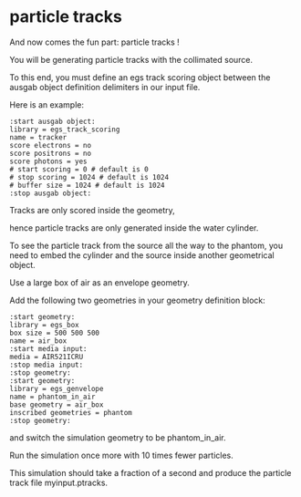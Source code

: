 
# particle tracks

And now comes the fun part: particle tracks !

You will be generating particle tracks with the collimated source. 

To this end, you must define an egs track scoring object between the ausgab object definition delimiters 
in our input file. 

Here is an example:

```
:start ausgab object:
library = egs_track_scoring
name = tracker
score electrons = no
score positrons = no
score photons = yes
# start scoring = 0 # default is 0
# stop scoring = 1024 # default is 1024
# buffer size = 1024 # default is 1024
:stop ausgab object:
```

Tracks are only scored inside the geometry, 

hence particle tracks are only generated inside the water cylinder. 

To see the particle track from the source all the way to the phantom, you need to embed the cylinder and the source inside another geometrical object.

Use a large box of air as an envelope geometry. 

Add the following two geometries in your geometry definition block:

```
:start geometry:
library = egs_box
box size = 500 500 500
name = air_box
:start media input:
media = AIR521ICRU
:stop media input:
:stop geometry:
:start geometry:
library = egs_genvelope
name = phantom_in_air
base geometry = air_box
inscribed geometries = phantom
:stop geometry:
```

and switch the simulation geometry to be phantom_in_air. 

Run the simulation once more with 10 times fewer particles. 

This simulation should take a fraction of a second and produce the particle track file myinput.ptracks. 


